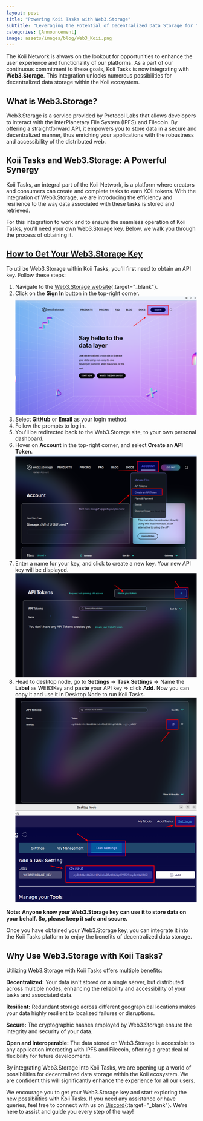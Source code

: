 ```yaml
---
layout: post
title: "Powering Koii Tasks with Web3.Storage"
subtitle: "Leveraging the Potential of Decentralized Data Storage for Your Koii Tasks"
categories: [Announcement]
image: assets/images/blog/Web3_Koii.png
---
```


The Koii Network is always on the lookout for opportunities to enhance the user experience and functionality of our platforms. As a part of our continuous commitment to these goals, Koii Tasks is now integrating with **Web3.Storage**. This integration unlocks numerous possibilities for decentralized data storage within the Koii ecosystem.

## What is Web3.Storage?

Web3.Storage is a service provided by Protocol Labs that allows developers to interact with the InterPlanetary File System (IPFS) and Filecoin. By offering a straightforward API, it empowers you to store data in a secure and decentralized manner, thus enriching your applications with the robustness and accessibility of the distributed web.

## Koii Tasks and Web3.Storage: A Powerful Synergy

Koii Tasks, an integral part of the Koii Network, is a platform where creators and consumers can create and complete tasks to earn KOII tokens. With the integration of Web3.Storage, we are introducing the efficiency and resilience to the way data associated with these tasks is stored and retrieved.

For this integration to work and to ensure the seamless operation of Koii Tasks, you'll need your own Web3.Storage key. Below, we walk you through the process of obtaining it.

## [How to Get Your Web3.Storage Key](#how-to-get-your-web3storage-key)

To utilize Web3.Storage within Koii Tasks, you'll first need to obtain an API key. Follow these steps:

1. Navigate to the [Web3.Storage website](https://web3.storage/){:target="\_blank"}.
2. Click on the **Sign In** button in the top-right corner.
![step1.png](/assets/images/blog/web3storage/step1.png)
3. Select **GitHub** or **Email** as your login method.
4. Follow the prompts to log in.
5. You'll be redirected back to the Web3.Storage site, to your own personal dashboard.
6. Hover on **Account** in the top-right corner, and select **Create an API Token**.
![step2.png](/assets/images/blog/web3storage/step2.png)
7. Enter a name for your key, and click to create a new key. Your new API key will be displayed.
![step3.png](/assets/images/blog/web3storage/step3.png)
8. Head to desktop node, go to **Settings** => **Task Settings** => Name the **Label** as WEB3Key and **paste** your API key => click **Add**. Now you can copy it and use it in Desktop Node to run Koii Tasks.
![step4.png](/assets/images/blog/web3storage/step4.png)
![step5.png](/assets/images/blog/web3storage/step5.png)

**Note:** **Anyone know your Web3.Storage key can use it to store data on your behalf. So, please keep it safe and secure.**

Once you have obtained your Web3.Storage key, you can integrate it into the Koii Tasks platform to enjoy the benefits of decentralized data storage.

## Why Use Web3.Storage with Koii Tasks?

Utilizing Web3.Storage with Koii Tasks offers multiple benefits:

**Decentralized:** Your data isn't stored on a single server, but distributed across multiple nodes, enhancing the reliability and accessibility of your tasks and associated data.

**Resilient:** Redundant storage across different geographical locations makes your data highly resilient to localized failures or disruptions.

**Secure:** The cryptographic hashes employed by Web3.Storage ensure the integrity and security of your data.

**Open and Interoperable:** The data stored on Web3.Storage is accessible to any application interacting with IPFS and Filecoin, offering a great deal of flexibility for future developments.

By integrating Web3.Storage into Koii Tasks, we are opening up a world of possibilities for decentralized data storage within the Koii ecosystem. We are confident this will significantly enhance the experience for all our users.

We encourage you to get your Web3.Storage key and start exploring the new possibilities with Koii Tasks. If you need any assistance or have queries, feel free to connect with us on [Discord](https://discord.gg/koii){:target="\_blank"}. We're here to assist and guide you every step of the way!